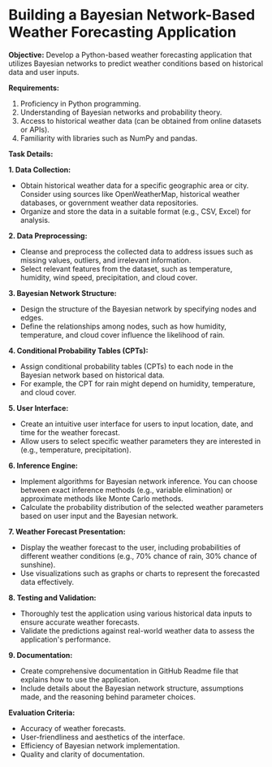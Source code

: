 # Building a Bayesian Network-Based Weather Forecasting Application

**Objective:** Develop a Python-based weather forecasting application that utilizes Bayesian networks to predict weather conditions based on historical data and user inputs.

**Requirements:**
1. Proficiency in Python programming.
2. Understanding of Bayesian networks and probability theory.
3. Access to historical weather data (can be obtained from online datasets or APIs).
4. Familiarity with libraries such as NumPy and pandas.

**Task Details:**

**1. Data Collection:**
   - Obtain historical weather data for a specific geographic area or city. Consider using sources like OpenWeatherMap, historical weather databases, or government weather data repositories.
   - Organize and store the data in a suitable format (e.g., CSV, Excel) for analysis.

**2. Data Preprocessing:**
   - Cleanse and preprocess the collected data to address issues such as missing values, outliers, and irrelevant information.
   - Select relevant features from the dataset, such as temperature, humidity, wind speed, precipitation, and cloud cover.

**3. Bayesian Network Structure:**
   - Design the structure of the Bayesian network by specifying nodes and edges.
   - Define the relationships among nodes, such as how humidity, temperature, and cloud cover influence the likelihood of rain.

**4. Conditional Probability Tables (CPTs):**
   - Assign conditional probability tables (CPTs) to each node in the Bayesian network based on historical data.
   - For example, the CPT for rain might depend on humidity, temperature, and cloud cover.

**5. User Interface:**
   - Create an intuitive user interface for users to input location, date, and time for the weather forecast.
   - Allow users to select specific weather parameters they are interested in (e.g., temperature, precipitation).

**6. Inference Engine:**
   - Implement algorithms for Bayesian network inference. You can choose between exact inference methods (e.g., variable elimination) or approximate methods like Monte Carlo methods.
   - Calculate the probability distribution of the selected weather parameters based on user input and the Bayesian network.

**7. Weather Forecast Presentation:**
   - Display the weather forecast to the user, including probabilities of different weather conditions (e.g., 70% chance of rain, 30% chance of sunshine).
   - Use visualizations such as graphs or charts to represent the forecasted data effectively.

**8. Testing and Validation:**
   - Thoroughly test the application using various historical data inputs to ensure accurate weather forecasts.
   - Validate the predictions against real-world weather data to assess the application's performance.

**9. Documentation:**
   - Create comprehensive documentation in GitHub Readme file that explains how to use the application.
   - Include details about the Bayesian network structure, assumptions made, and the reasoning behind parameter choices.


**Evaluation Criteria:**
- Accuracy of weather forecasts.
- User-friendliness and aesthetics of the interface.
- Efficiency of Bayesian network implementation.
- Quality and clarity of documentation.

